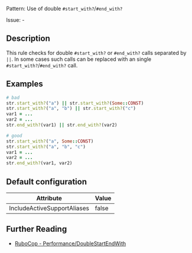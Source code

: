 Pattern: Use of double `#start_with?`/`#end_with?`

Issue: -

## Description

This rule checks for double `#start_with?` or `#end_with?` calls separated by `||`. In some cases such calls can be replaced with an single `#start_with?`/`#end_with?` call.

## Examples

```ruby
# bad
str.start_with?("a") || str.start_with?(Some::CONST)
str.start_with?("a", "b") || str.start_with?("c")
var1 = ...
var2 = ...
str.end_with?(var1) || str.end_with?(var2)

# good
str.start_with?("a", Some::CONST)
str.start_with?("a", "b", "c")
var1 = ...
var2 = ...
str.end_with?(var1, var2)
```

## Default configuration

Attribute | Value
--- | ---
IncludeActiveSupportAliases | false

## Further Reading

* [RuboCop - Performance/DoubleStartEndWith](https://docs.rubocop.org/rubocop-performance/cops_performance.html#performancedoublestartendwith)
